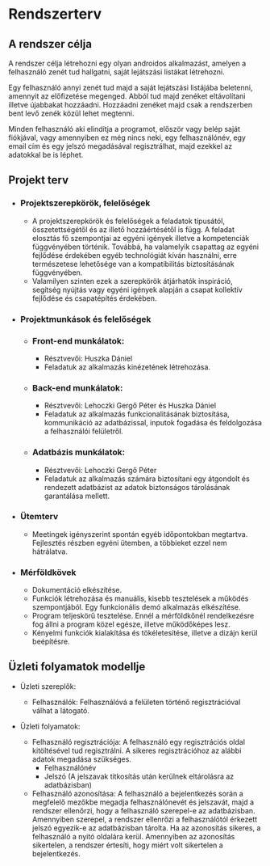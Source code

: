 Rendszerterv
=====

A rendszer célja
-------
A rendszer célja létrehozni egy olyan androidos alkalmazást, amelyen a felhasználó zenét tud hallgatni, saját lejátszási listákat létrehozni.

Egy felhasználó annyi zenét tud majd a saját lejátszási listájába beletenni, amennyit az előfizetése megenged. Abból tud majd zenéket eltávolítani illetve újabbakat hozzáadni. Hozzáadni zenéket majd csak a rendszerben bent levő zenék közül lehet megtenni.

Minden felhasználó aki elindítja a programot, először vagy belép saját fiókjával, vagy amennyiben ez még nincs neki, egy felhasználónév, egy email cím és egy jelszó megadásával regisztrálhat, majd ezekkel az adatokkal be is léphet.

Projekt terv
-----
- ### Projektszerepkörök, felelőségek ###
    - A projektszerepkörök és felelőségek a feladatok típusától, összetettségétől és az illető hozzáértésétől is függ. A feladat elosztás fő szempontjai az egyéni igények illetve a kompetenciák függvényében történik. Továbbá, ha valamelyik csapattag az egyéni fejlődése érdekében egyéb technológiát kíván használni, erre természetese lehetősége van a kompatibilitás biztosításának függvényében.
    - Valamilyen szinten ezek a szerepkörök átjárhatók inspiráció, segítség nyújtás vagy egyéni igények alapján a csapat kollektív fejlődése és csapatépítés érdekében.
    
- ### Projektmunkások és felelőségek ###
    - ### Front-end munkálatok: ### 
    
        - Résztvevői: Huszka Dániel
        - Feladatuk az alkalmazás kinézetének létrehozása.
        
	- ### Back-end munkálatok: ### 
        - Résztvevői: Lehoczki Gergő Péter és Huszka Dániel
        - Feladatuk az alkalmazás funkcionalitásának biztosítása, kommunikáció az adatbázissal, inputok fogadása és feldolgozása a felhasználói felületről.

	- ### Adatbázis munkálatok: ### 
        - Résztvevői: Lehoczki Gergő Péter
        - Feladatuk az alkalmazás számára biztosítani egy átgondolt és rendezett adatbázist az adatok biztonságos tárolásának garantálása mellett.
        
- ### Ütemterv ###
    - Meetingek igényszerint spontán egyéb időpontokban megtartva. Fejlesztés részben egyéni ütemben, a többieket ezzel nem hátrálatva.
    
- ### Mérföldkövek ###
	 - Dokumentáció elkészítése.
	 - Funkciók létrehozása és manuális, kisebb tesztelések a működés szempontjából. Egy funkcionális demó alkalmazás elkészítése.
	 - Program teljeskörű tesztelése. Ennél a mérföldkőnél rendelkezésre fog állni a program közel egésze, illetve működőképes lesz.
	 - Kényelmi funkciók kialakítása és tökéletesítése, illetve a dizájn kerül beépítésre.

Üzleti folyamatok modellje
-------

- Üzleti szereplők:
	- Felhasználók: Felhasználóvá a felületen történő regisztrációval válhat a látogató.

- Üzleti folyamatok: 
  - Felhasználó regisztrációja: A felhasználó egy regisztrációs oldal kitöltésével tud regisztrálni. A sikeres regisztrációhoz az alábbi adatok megadása szükséges.    
    - Felhasználónév
    - Jelszó (A jelszavak titkosítás után kerülnek eltárolásra az adatbázisban)
  - Felhasználó azonosítása: A felhasználó a bejelentkezés során a megfelelő mezőkbe megadja felhasználónevét és jelszavát, majd a rendszer ellenőrzi, hogy a felhasználó szerepel-e az adatbázisban. Amennyiben szerepel, a rendszer ellenrőzi a felhasználótól érkezett jelszó egyezik-e az adatbázisban tárolta. Ha az azonosítás sikeres, a felhasználó a nyitó oldalára kerül. Amennyiben az azonosítás sikertelen, a rendszer értesíti, hogy miért volt sikertelen a bejelentkezés.

